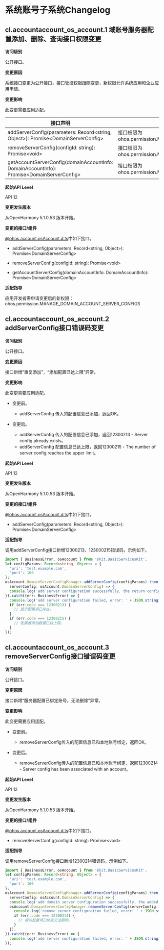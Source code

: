 # 系统账号子系统Changelog

## cl.accountaccount_os_account.1 域账号服务器配置添加、删除、查询接口权限变更

**访问级别**

公开接口。

**变更原因**

系统接口变更为公开接口，接口管控权限跟随变更，新权限允许系统应用和企业应用申请。

**变更影响**

此变更需要应用适配。

| 接口声明 | 变更前 | 变更后 |
| ------- | ----- | ------ |
|addServerConfig(parameters: Record\<string, Object>): Promise\<DomainServerConfig>|接口权限为ohos.permission.MANAGE_LOCAL_ACCOUNTS|接口权限为ohos.permission.MANAGE_DOMAIN_ACCOUNT_SERVER_CONFIGS|
|removeServerConfig(configId: string): Promise\<void>|接口权限为ohos.permission.MANAGE_LOCAL_ACCOUNTS|接口权限为ohos.permission.MANAGE_DOMAIN_ACCOUNT_SERVER_CONFIGS|
|getAccountServerConfig(domainAccountInfo: DomainAccountInfo): Promise\<DomainServerConfig>|接口权限为ohos.permission.MANAGE_LOCAL_ACCOUNTS|接口权限为ohos.permission.MANAGE_DOMAIN_ACCOUNT_SERVER_CONFIGS|

**起始API Level**

API 12

**变更发生版本**

从OpenHarmony 5.1.0.53 版本开始。

**变更的接口/组件**

[@ohos.account.osAccount.d.ts](https://gitee.com/openharmony/interface_sdk-js/blob/master/api/@ohos.account.osAccount.d.ts)中如下接口。

- addServerConfig(parameters: Record\<string, Object>): Promise\<DomainServerConfig>

- removeServerConfig(configId: string): Promise\<void>

- getAccountServerConfig(domainAccountInfo: DomainAccountInfo): Promise\<DomainServerConfig>

**适配指导**

应用开发者需申请变更后的新权限：ohos.permission.MANAGE_DOMAIN_ACCOUNT_SERVER_CONFIGS

## cl.accountaccount_os_account.2 addServerConfig接口错误码变更

**访问级别**

公开接口。

**变更原因**

接口新增“重复添加”，“添加配置已达上限”异常。

**变更影响**

此变更需要应用适配。

- 变更前。
  - addServerConfig 传入的配置信息已添加，返回OK。

- 变更后。
  - addServerConfig 传入的配置信息已添加，返回12300213 - Server config already exists。
  - addServerConfig 配置信息已达上限，返回12300215 - The number of server config reaches the upper limit。


**起始API Level**

API 12

**变更发生版本**

从OpenHarmony 5.1.0.53 版本开始。

**变更的接口/组件**

[@ohos.account.osAccount.d.ts](https://gitee.com/openharmony/interface_sdk-js/blob/master/api/@ohos.account.osAccount.d.ts)中如下接口。

- addServerConfig(parameters: Record\<string, Object>): Promise\<DomainServerConfig>


**适配指导**

调用addServerConfig接口新增12300213、123000215错误码，示例如下。

```ts
import { BusinessError, osAccount } from '@kit.BasicServicesKit';
let configParams: Record<string, Object> = {
  'uri': 'test.example.com',
  'port': 100
};
osAccount.DomainServerConfigManager.addServerConfig(configParams).then((
  serverConfig: osAccount.DomainServerConfig) => {
  console.log('add server configuration successfully, the return config: ' + JSON.stringify(serverConfig));
}).catch((err: BusinessError) => {
  console.log('add server configuration failed, error: ' + JSON.stringify(err));
  if (err.code === 12300213) {
    // 提示配置项已存在。
  }
  if (err.code === 12300215) {
    // 配置器添加数量已达上限。
  }
});
```

## cl.accountaccount_os_account.3 removeServerConfig接口错误码变更

**访问级别**

公开接口。

**变更原因**

接口新增“服务器配置已绑定账号，无法删除”异常。

**变更影响**

此变更需要应用适配。

- 变更前。
  - removeServerConfig传入的配置信息已和本地账号绑定，返回OK。

- 变更后。
  - removeServerConfig传入的配置信息已和本地账号绑定，返回12300214 - Server config has been associated with an account。


**起始API Level**

API 12

**变更发生版本**

从OpenHarmony 5.1.0.53 版本开始。

**变更的接口/组件**

[@ohos.account.osAccount.d.ts](https://gitee.com/openharmony/interface_sdk-js/blob/master/api/@ohos.account.osAccount.d.ts)中如下接口。

- removeServerConfig(configId: string): Promise\<void>


**适配指导**

调用removeServerConfig接口新增12300214错误码，示例如下。

```ts
import { BusinessError, osAccount } from '@kit.BasicServicesKit';
let configParams: Record<string, Object> = {
  'uri': 'test.example.com',
  'port': 100
};
osAccount.DomainServerConfigManager.addServerConfig(configParams).then((
  serverConfig: osAccount.DomainServerConfig) => {
  console.log('add domain server configuration successfully, the added config: ' + JSON.stringify(serverConfig));
  osAccount.DomainServerConfigManager.removeServerConfig(serverConfig.id).catch((err: BusinessError) => {
    console.log('remove server configuration failed, error: ' + JSON.stringify(err));
    if (err.code === 12300214) {
      // 提示配置项已绑定无法删除。
    }
  });
}).catch((err: BusinessError) => {
  console.log('add server configuration failed, error: ' + JSON.stringify(err));
});
```
